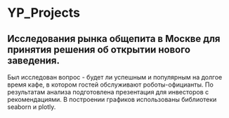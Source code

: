 # YP_Projects
## Исследования рынка общепита в Москве для принятия решения об открытии нового заведения.
Был исследован вопрос - будет ли успешным и популярным на долгое время кафе, в
котором гостей обслуживают роботы-официанты. По результатам анализа подготовлена
презентация для инвесторов с рекомендациями. В построении графиков использованы
библиотеки seaborn и plotly. 
